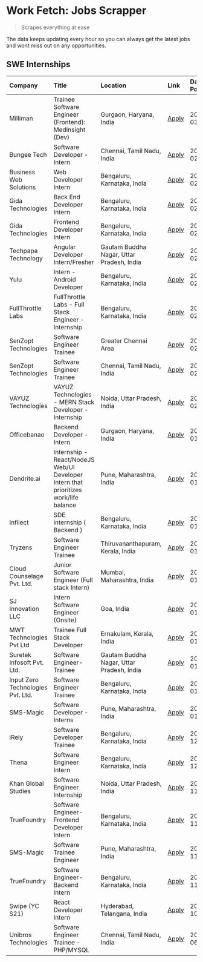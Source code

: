 # Work Fetch: Jobs Scrapper
> Scrapes everything at ease

The data keeps updating every hour so you can always get the latest jobs and wont miss out on any opportunities.

## SWE Internships
<!--START_SECTION:workfetch-->
| Company                           | Title                                                                                | Location                                  | Link                                                                                                                                                                                                                                                                                             | Date Posted   |
|:----------------------------------|:-------------------------------------------------------------------------------------|:------------------------------------------|:-------------------------------------------------------------------------------------------------------------------------------------------------------------------------------------------------------------------------------------------------------------------------------------------------|:--------------|
| Milliman                          | Trainee Software Engineer (Frontend): MedInsight (Dev)                               | Gurgaon, Haryana, India                   | [Apply](https://in.linkedin.com/jobs/view/trainee-software-engineer-frontend-medinsight-dev-at-milliman-3792874280?refId=%2FLa2l%2B8K%2ByU3jgXr2WnVGA%3D%3D&trackingId=ETkxTp3fWta7R5BUIRrbmg%3D%3D&position=4&pageNum=0&trk=public_jobs_jserp-result_search-card)                               | 2024-03-01    |
| Bungee Tech                       | Software Developer - Intern                                                          | Chennai, Tamil Nadu, India                | [Apply](https://in.linkedin.com/jobs/view/software-developer-intern-at-bungee-tech-3842220746?refId=TUOkpLg22mFrDfr3HhCyjw%3D%3D&trackingId=Hvj%2BRsoEVx8aV%2FxLuRFqcg%3D%3D&position=24&pageNum=1&trk=public_jobs_jserp-result_search-card)                                                     | 2024-02-28    |
| Business Web Solutions            | Web Developer Intern                                                                 | Bengaluru, Karnataka, India               | [Apply](https://in.linkedin.com/jobs/view/web-developer-intern-at-business-web-solutions-3839906144?refId=%2FLa2l%2B8K%2ByU3jgXr2WnVGA%3D%3D&trackingId=SQzIdmbi0EGJBOvunqLnbA%3D%3D&position=15&pageNum=0&trk=public_jobs_jserp-result_search-card)                                             | 2024-02-26    |
| Gida Technologies                 | Back End Developer Intern                                                            | Bengaluru, Karnataka, India               | [Apply](https://in.linkedin.com/jobs/view/back-end-developer-intern-at-gida-technologies-3836849295?refId=TUOkpLg22mFrDfr3HhCyjw%3D%3D&trackingId=J5er3YpQa5sW2q6yrbbS8Q%3D%3D&position=19&pageNum=1&trk=public_jobs_jserp-result_search-card)                                                   | 2024-02-23    |
| Gida Technologies                 | Frontend Developer Intern                                                            | Bengaluru, Karnataka, India               | [Apply](https://in.linkedin.com/jobs/view/frontend-developer-intern-at-gida-technologies-3836040945?refId=%2FLa2l%2B8K%2ByU3jgXr2WnVGA%3D%3D&trackingId=b23c9AxQbvDfoq6KM9dRkw%3D%3D&position=12&pageNum=0&trk=public_jobs_jserp-result_search-card)                                             | 2024-02-21    |
| Techpapa Technology               | Angular Developer Intern/Fresher                                                     | Gautam Buddha Nagar, Uttar Pradesh, India | [Apply](https://in.linkedin.com/jobs/view/angular-developer-intern-fresher-at-techpapa-technology-3834305862?refId=TUOkpLg22mFrDfr3HhCyjw%3D%3D&trackingId=iLoTUMcEL24M69GK%2F8SArA%3D%3D&position=22&pageNum=1&trk=public_jobs_jserp-result_search-card)                                        | 2024-02-20    |
| Yulu                              | Intern - Android Developer                                                           | Bengaluru, Karnataka, India               | [Apply](https://in.linkedin.com/jobs/view/intern-android-developer-at-yulu-3834459982?refId=TUOkpLg22mFrDfr3HhCyjw%3D%3D&trackingId=nj8PiSMMkASI3EJEO3ChQA%3D%3D&position=20&pageNum=1&trk=public_jobs_jserp-result_search-card)                                                                 | 2024-02-19    |
| FullThrottle Labs                 | FullThrottle Labs - Full Stack Engineer - Internship                                 | Bengaluru, Karnataka, India               | [Apply](https://in.linkedin.com/jobs/view/fullthrottle-labs-full-stack-engineer-internship-at-fullthrottle-labs-3829636016?refId=TUOkpLg22mFrDfr3HhCyjw%3D%3D&trackingId=Lgld1OYPUdhgMKMmHlZ31g%3D%3D&position=21&pageNum=1&trk=public_jobs_jserp-result_search-card)                            | 2024-02-17    |
| SenZopt Technologies              | Software Engineer Trainee                                                            | Greater Chennai Area                      | [Apply](https://in.linkedin.com/jobs/view/software-engineer-trainee-at-senzopt-technologies-3827688781?refId=TUOkpLg22mFrDfr3HhCyjw%3D%3D&trackingId=f4Yl%2BWqJluVDECsOU32JPg%3D%3D&position=2&pageNum=1&trk=public_jobs_jserp-result_search-card)                                               | 2024-02-12    |
| SenZopt Technologies              | Software Engineer Trainee                                                            | Chennai, Tamil Nadu, India                | [Apply](https://in.linkedin.com/jobs/view/software-engineer-trainee-at-senzopt-technologies-3827686880?refId=TUOkpLg22mFrDfr3HhCyjw%3D%3D&trackingId=j63zxdkpNiwE0DapvJBu9g%3D%3D&position=14&pageNum=1&trk=public_jobs_jserp-result_search-card)                                                | 2024-02-12    |
| VAYUZ Technologies                | VAYUZ Technologies - MERN Stack Developer - Internship                               | Noida, Uttar Pradesh, India               | [Apply](https://in.linkedin.com/jobs/view/vayuz-technologies-mern-stack-developer-internship-at-vayuz-technologies-3822619356?refId=TUOkpLg22mFrDfr3HhCyjw%3D%3D&trackingId=1m2OHZBzd%2Fi9lVgV7MnvsA%3D%3D&position=25&pageNum=1&trk=public_jobs_jserp-result_search-card)                       | 2024-02-10    |
| Officebanao                       | Backend Developer - Intern                                                           | Gurgaon, Haryana, India                   | [Apply](https://in.linkedin.com/jobs/view/backend-developer-intern-at-officebanao-3814263731?refId=%2FLa2l%2B8K%2ByU3jgXr2WnVGA%3D%3D&trackingId=NpjM%2F1Qwed0Aw%2Fg1RLlGdg%3D%3D&position=19&pageNum=0&trk=public_jobs_jserp-result_search-card)                                                | 2024-01-31    |
| Dendrite.ai                       | Internship - React/NodeJS Web/UI Developer Intern that prioritizes work/life balance | Pune, Maharashtra, India                  | [Apply](https://in.linkedin.com/jobs/view/internship-react-nodejs-web-ui-developer-intern-that-prioritizes-work-life-balance-at-dendrite-ai-3818948068?refId=TUOkpLg22mFrDfr3HhCyjw%3D%3D&trackingId=rlt0d1pn5eFG7TGFc9vsYw%3D%3D&position=1&pageNum=1&trk=public_jobs_jserp-result_search-card) | 2024-01-31    |
| Infilect                          | SDE internship ( Backend )                                                           | Bengaluru, Karnataka, India               | [Apply](https://in.linkedin.com/jobs/view/sde-internship-backend-at-infilect-3815120558?refId=%2FLa2l%2B8K%2ByU3jgXr2WnVGA%3D%3D&trackingId=ijLTIy6Y47f9av5yPX1kiA%3D%3D&position=20&pageNum=0&trk=public_jobs_jserp-result_search-card)                                                         | 2024-01-25    |
| Tryzens                           | Software Engineer Trainee                                                            | Thiruvananthapuram, Kerala, India         | [Apply](https://in.linkedin.com/jobs/view/software-engineer-trainee-at-tryzens-3809363491?refId=TUOkpLg22mFrDfr3HhCyjw%3D%3D&trackingId=a4FwGsSCmu7fcq6WPnX0IQ%3D%3D&position=6&pageNum=1&trk=public_jobs_jserp-result_search-card)                                                              | 2024-01-18    |
| Cloud Counselage Pvt. Ltd.        | Junior Software Engineer (Full stack Intern)                                         | Mumbai, Maharashtra, India                | [Apply](https://in.linkedin.com/jobs/view/junior-software-engineer-full-stack-intern-at-cloud-counselage-pvt-ltd-3803132814?refId=%2FLa2l%2B8K%2ByU3jgXr2WnVGA%3D%3D&trackingId=Hk9GHDubc733XarYlcaYiA%3D%3D&position=21&pageNum=0&trk=public_jobs_jserp-result_search-card)                     | 2024-01-11    |
| SJ Innovation LLC                 | Intern Software Engineer (Onsite)                                                    | Goa, India                                | [Apply](https://in.linkedin.com/jobs/view/intern-software-engineer-onsite-at-sj-innovation-llc-3799959011?refId=TUOkpLg22mFrDfr3HhCyjw%3D%3D&trackingId=YGpS9vXMKb%2BLKFrojUeG%2Fg%3D%3D&position=10&pageNum=1&trk=public_jobs_jserp-result_search-card)                                         | 2024-01-11    |
| MWT Technologies Pvt Ltd          | Trainee Full Stack Developer                                                         | Ernakulam, Kerala, India                  | [Apply](https://in.linkedin.com/jobs/view/trainee-full-stack-developer-at-mwt-technologies-pvt-ltd-3800921715?refId=%2FLa2l%2B8K%2ByU3jgXr2WnVGA%3D%3D&trackingId=83x%2F6f0H38MvfxrFPR14mw%3D%3D&position=5&pageNum=0&trk=public_jobs_jserp-result_search-card)                                  | 2024-01-09    |
| Suretek Infosoft Pvt. Ltd.        | Software Engineer-Trainee                                                            | Gautam Buddha Nagar, Uttar Pradesh, India | [Apply](https://in.linkedin.com/jobs/view/software-engineer-trainee-at-suretek-infosoft-pvt-ltd-3800934643?refId=%2FLa2l%2B8K%2ByU3jgXr2WnVGA%3D%3D&trackingId=VTVg7s6%2FH5b7aLZo27Ad6Q%3D%3D&position=16&pageNum=0&trk=public_jobs_jserp-result_search-card)                                    | 2024-01-09    |
| Input Zero Technologies Pvt. Ltd. | Software Engineer Trainee                                                            | Bengaluru, Karnataka, India               | [Apply](https://in.linkedin.com/jobs/view/software-engineer-trainee-at-input-zero-technologies-pvt-ltd-3800927643?refId=%2FLa2l%2B8K%2ByU3jgXr2WnVGA%3D%3D&trackingId=a2nWu%2B4Q49RBnUjKR%2BaQTQ%3D%3D&position=23&pageNum=0&trk=public_jobs_jserp-result_search-card)                           | 2024-01-09    |
| SMS-Magic                         | Software Developer -Interns                                                          | Pune, Maharashtra, India                  | [Apply](https://in.linkedin.com/jobs/view/software-developer-interns-at-sms-magic-3799485343?refId=TUOkpLg22mFrDfr3HhCyjw%3D%3D&trackingId=7C4buyMY6FPzqqdIAcnMfw%3D%3D&position=3&pageNum=1&trk=public_jobs_jserp-result_search-card)                                                           | 2024-01-05    |
| iRely                             | Software Developer Trainee                                                           | Bengaluru, Karnataka, India               | [Apply](https://in.linkedin.com/jobs/view/software-developer-trainee-at-irely-3801577534?refId=%2FLa2l%2B8K%2ByU3jgXr2WnVGA%3D%3D&trackingId=MPxLQ7ur8XZDwsvOtAfzPg%3D%3D&position=9&pageNum=0&trk=public_jobs_jserp-result_search-card)                                                         | 2023-12-22    |
| Thena                             | Software Engineer Intern                                                             | Bengaluru, Karnataka, India               | [Apply](https://in.linkedin.com/jobs/view/software-engineer-intern-at-thena-3778731751?refId=%2FLa2l%2B8K%2ByU3jgXr2WnVGA%3D%3D&trackingId=xixXWSTi71QbHypaotbj2g%3D%3D&position=11&pageNum=0&trk=public_jobs_jserp-result_search-card)                                                          | 2023-12-05    |
| Khan Global Studies               | Software Engineer Internship                                                         | Noida, Uttar Pradesh, India               | [Apply](https://in.linkedin.com/jobs/view/software-engineer-internship-at-khan-global-studies-3766942197?refId=TUOkpLg22mFrDfr3HhCyjw%3D%3D&trackingId=rgznD19vPCHG1qcy7qRqjQ%3D%3D&position=15&pageNum=1&trk=public_jobs_jserp-result_search-card)                                              | 2023-11-27    |
| TrueFoundry                       | Software Engineer- Frontend Developer Intern                                         | Bengaluru, Karnataka, India               | [Apply](https://in.linkedin.com/jobs/view/software-engineer-frontend-developer-intern-at-truefoundry-3790095058?refId=%2FLa2l%2B8K%2ByU3jgXr2WnVGA%3D%3D&trackingId=w2X776NRdPImaEi5Hq3Qxw%3D%3D&position=10&pageNum=0&trk=public_jobs_jserp-result_search-card)                                 | 2023-11-24    |
| SMS-Magic                         | Software Trainee Engineer                                                            | Pune, Maharashtra, India                  | [Apply](https://in.linkedin.com/jobs/view/software-trainee-engineer-at-sms-magic-3761409781?refId=%2FLa2l%2B8K%2ByU3jgXr2WnVGA%3D%3D&trackingId=VuzxwSSqzsXd1pYd9ds44Q%3D%3D&position=22&pageNum=0&trk=public_jobs_jserp-result_search-card)                                                     | 2023-11-16    |
| TrueFoundry                       | Software Engineer-Backend Intern                                                     | Bengaluru, Karnataka, India               | [Apply](https://in.linkedin.com/jobs/view/software-engineer-backend-intern-at-truefoundry-3779508170?refId=%2FLa2l%2B8K%2ByU3jgXr2WnVGA%3D%3D&trackingId=P0rrkrRlH0Yo6OtH1JpYyQ%3D%3D&position=25&pageNum=0&trk=public_jobs_jserp-result_search-card)                                            | 2023-11-10    |
| Swipe (YC S21)                    | React Developer Intern                                                               | Hyderabad, Telangana, India               | [Apply](https://in.linkedin.com/jobs/view/react-developer-intern-at-swipe-yc-s21-3737600089?refId=%2FLa2l%2B8K%2ByU3jgXr2WnVGA%3D%3D&trackingId=9wMqcQJJzkRNSyiCSFtlcg%3D%3D&position=13&pageNum=0&trk=public_jobs_jserp-result_search-card)                                                     | 2023-10-13    |
| Unibros Technologies              | Software Engineer Trainee - PHP/MYSQL                                                | Chennai, Tamil Nadu, India                | [Apply](https://in.linkedin.com/jobs/view/software-engineer-trainee-php-mysql-at-unibros-technologies-3656599241?refId=TUOkpLg22mFrDfr3HhCyjw%3D%3D&trackingId=lgXgwD2090EMijmYhxk59Q%3D%3D&position=4&pageNum=1&trk=public_jobs_jserp-result_search-card)                                       | 2023-06-12    |
<!--END_SECTION:workfetch-->
